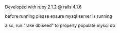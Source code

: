 Developed with ruby 2.1.2 @ rails 4.1.6

before running please ensure mysql server is running

also, run "rake db:seed" to properly populate mysql db